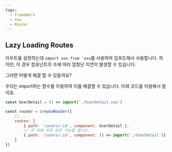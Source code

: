 ```yaml
---
tags:
  - FrameWork
  - Vue
  - Router
---
```

## Lazy Loading Routes
라우트를 설정하는데 `import xxx from 'xxx`를 사용하여 임포트해서 사용합니다.
하지만, 이 경우 컴포넌트의 수에 따라 엄청난 지연이 발생할 수 있습니다.

그러면 어떻게 해결 할 수 있을까요?

우리는 import하는 함수를 이용하여 이를 해결할 수 있습니다.
아래 코드를 이용해서 말이죠.

```javascript title:"/src/router/index.js"
const UserDetail = () => import('./UserDetail.vue')

const router = createRouter({
    //...
    routes: [
        { path: '/users/:id', component: UserDetail },
        // 위 아래 모두 같은 기능을 합니다.
        { path: '/users/:id', component: () => import('./UserDetail')},
    ]
})
```


